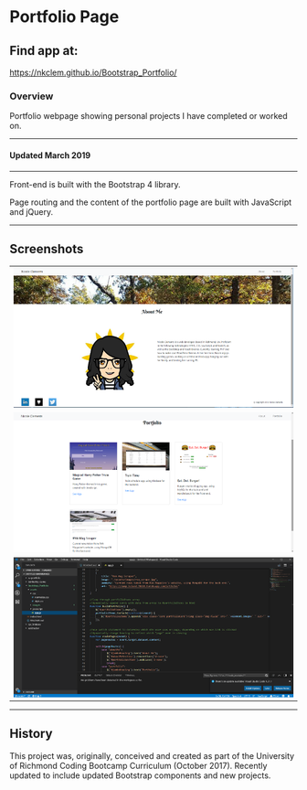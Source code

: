 # Portfolio Page

## Find app at:

https://nkclem.github.io/Bootstrap_Portfolio/

### Overview

Portfolio webpage showing personal projects I have completed or worked on.

-----------------------------------------
#### Updated March 2019 

-----------------------------------------

Front-end is built with the Bootstrap 4 library.

Page routing and the content of the portfolio page are built with JavaScript and jQuery.

-----------------------------------------

## Screenshots

<table>
    <tr>
        <td>
            <img alt="About Me Page" src="assets/images/aboutMePage.png">
        </td>
    </tr>
    <tr>
        <td>
            <img alt="Portfolio Page"
            src="assets/images/portfolioPage.png">
        </td>
    </tr>
    <tr>
        <td>
            <img alt="JavaScript Code"
            src="assets/images/code.png">
        </td>
    </tr>
</table>

-----------------------------------------

## History

This project was, originally, conceived and created as part of the University of Richmond Coding Bootcamp Curriculum (October 2017).  Recently updated to include updated Bootstrap components and new projects.


